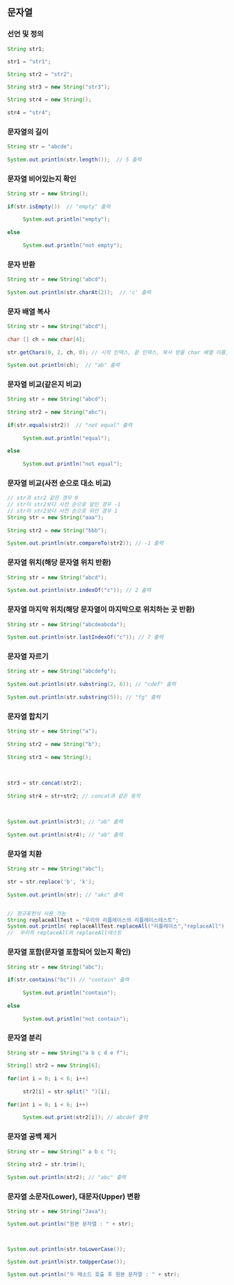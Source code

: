 ## 문자열

### 선언 및 정의
```java
String str1;
 
str1 = "str1";
```

```java
String str2 = "str2";
```

```java
String str3 = new String("str3");
```

```java
String str4 = new String();
 
str4 = "str4";
```

### 문자열의 길이
```java
String str = "abcde";
 
System.out.println(str.length());  // 5 출력
```

### 문자열 비어있는지 확인
```java
String str = new String();
 
if(str.isEmpty())  // "empty" 출력
 
     System.out.println("empty");
 
else
 
     System.out.println("not empty");
```

### 문자 반환
```java
String str = new String("abcd");
 
System.out.println(str.charAt(2));  // 'c' 출력
```

### 문자 배열 복사
```java
String str = new String("abcd");
 
char [] ch = new char[4];
 
str.getChars(0, 2, ch, 0); // 시작 인덱스, 끝 인덱스, 복사 받을 char 배열 이름, 복사 시작 위치
 
System.out.println(ch);  // "ab" 출력
```

### 문자열 비교(같은지 비교)
```java
String str = new String("abcd");
 
String str2 = new String("abc");
 
if(str.equals(str2))  // "not equal" 출력
 
     System.out.println("equal");
 
else
 
     System.out.println("not equal");
```

### 문자열 비교(사전 순으로 대소 비교)
```java
// str과 str2 같은 경우 0
// str이 str2보다 사전 순으로 앞인 경우 -1
// str이 str2보다 사전 순으로 뒤인 경우 1
String str = new String("aaa");
 
String str2 = new String("bbb");
 
System.out.println(str.compareTo(str2)); // -1 출력
```

### 문자열 위치(해당 문자열 위치 반환)
```java
String str = new String("abcd");
 
System.out.println(str.indexOf("c")); // 2 출력
```

### 문자열 마지막 위치(해당 문자열이 마지막으로 위치하는 곳 반환)
```java
String str = new String("abcdeabcda");
 
System.out.println(str.lastIndexOf("c")); // 7 출력
```

### 문자열 자르기
```java
String str = new String("abcdefg");
 
System.out.println(str.substring(2, 6)); // "cdef" 출력
 
System.out.println(str.substring(5)); // "fg" 출력
```

### 문자열 합치기
```java
String str = new String("a");
 
String str2 = new String("b");
 
String str3 = new String();
 
 
 
str3 = str.concat(str2);
 
String str4 = str+str2; // concat과 같은 동작
 
 
 
System.out.println(str3); // "ab" 출력
 
System.out.println(str4); // "ab" 출력
```

### 문자열 치환
```java
String str = new String("abc");
 
str = str.replace('b', 'k');
 
System.out.println(str); // "akc" 출력


// 정규표현식 사용 가능
String replaceAllTest = "우리의 리플레이스의 리플레이스테스트";
System.out.println( replaceAllTest.replaceAll("리플레이스","replaceAll") );
//  우리의 replaceAll의 replaceAll테스트
```

### 문자열 포함(문자열 포함되어 있는지 확인)
```java
String str = new String("abc");
 
if(str.contains("bc")) // "contain" 출력
 
     System.out.println("contain");
 
else
 
     System.out.println("not contain");
```

### 문자열 분리
```java
String str = new String("a b c d e f");
 
String[] str2 = new String[6];
 
for(int i = 0; i < 6; i++) 
 
     str2[i] = str.split(" ")[i]; 
 
for(int i = 0; i < 6; i++) 
 
     System.out.print(str2[i]); // abcdef 출력
```

### 문자열 공백 제거
```java
String str = new String(" a b c ");
 
String str2 = str.trim();
 
System.out.println(str2); // "abc" 출력
```

### 문자열 소문자(Lower), 대문자(Upper) 변환
```java
String str = new String("Java");

System.out.println("원본 문자열 : " + str);

 

System.out.println(str.toLowerCase());

System.out.println(str.toUpperCase());

System.out.println("두 메소드 호출 후 원본 문자열 : " + str);
```